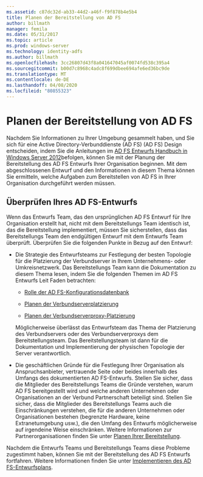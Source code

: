 ```yaml
---
ms.assetid: c87dc32d-ab33-44d2-a46f-f9f878b4e5b4
title: Planen der Bereitstellung von AD FS
author: billmath
manager: femila
ms.date: 05/31/2017
ms.topic: article
ms.prod: windows-server
ms.technology: identity-adfs
ms.author: billmath
ms.openlocfilehash: 3cc26807d43f8a041647045af0074fd538c395a4
ms.sourcegitcommit: b00d7c8968c4adc8f699dbee694afe6ed36bc9de
ms.translationtype: MT
ms.contentlocale: de-DE
ms.lasthandoff: 04/08/2020
ms.locfileid: "80855323"
---
```

# <a name="planning-to-deploy-ad-fs"></a>Planen der Bereitstellung von AD FS


Nachdem Sie Informationen zu Ihrer Umgebung gesammelt haben, und Sie sich für eine Active Directory-Verbunddienste (AD FS) \(AD FS\) Design entscheiden, indem Sie die Anleitungen im [AD FS Entwurfs Handbuch in Windows Server 2012](https://technet.microsoft.com/library/dd807036.aspx)befolgen, können Sie mit der Planung der Bereitstellung des AD FS Entwurfs Ihrer Organisation beginnen. Mit dem abgeschlossenen Entwurf und den Informationen in diesem Thema können Sie ermitteln, welche Aufgaben zum Bereitstellen von AD FS in Ihrer Organisation durchgeführt werden müssen.  
  
## <a name="reviewing-your-ad-fs-design"></a>Überprüfen Ihres AD FS-Entwurfs  
Wenn das Entwurfs Team, das den ursprünglichen AD FS Entwurf für Ihre Organisation erstellt hat, nicht mit dem Bereitstellungs Team identisch ist, das die Bereitstellung implementiert, müssen Sie sicherstellen, dass das Bereitstellungs Team den endgültigen Entwurf mit dem Entwurfs Team überprüft. Überprüfen Sie die folgenden Punkte in Bezug auf den Entwurf:  
  
-   Die Strategie des Entwurfsteams zur Festlegung der besten Topologie für die Platzierung der Verbundserver in Ihrem Unternehmens- oder Umkreisnetzwerk. Das Bereitstellungs Team kann die Dokumentation zu diesem Thema lesen, indem Sie die folgenden Themen im AD FS Entwurfs Leit Faden betrachten:  
  
    -   [Rolle der AD FS-Konfigurationsdatenbank](../../ad-fs/technical-reference/The-Role-of-the-AD-FS-Configuration-Database.md)  
  
    -   [Planen der Verbundserverplatzierung](https://technet.microsoft.com/library/dd807069.aspx)  
  
    -   [Planen der Verbundserverproxy-Platzierung](https://technet.microsoft.com/library/dd807130.aspx)  
  
    Möglicherweise überlässt das Entwurfsteam das Thema der Platzierung des Verbundservers oder des Verbundserverproxys dem Bereitstellungsteam. Das Bereitstellungsteam ist dann für die Dokumentation und Implementierung der physischen Topologie der Server verantwortlich.  
  
-   Die geschäftlichen Gründe für die Festlegung Ihrer Organisation als Anspruchsanbieter, vertrauende Seite oder beides innerhalb des Umfangs des dokumentierten AD FS-Entwurfs. Stellen Sie sicher, dass die Mitglieder des Bereitstellungs Teams die Gründe verstehen, warum AD FS bereitgestellt wird und welche anderen Unternehmen oder Organisationen an der Verbund Partnerschaft beteiligt sind. Stellen Sie sicher, dass die Mitglieder des Bereitstellungs Teams auch die Einschränkungen verstehen, die für die anderen Unternehmen oder Organisationen bestehen \(begrenzte Hardware, keine Extranetumgebung usw.\), die den Umfang des Entwurfs möglicherweise auf irgendeine Weise einschränken. Weitere Informationen zur Partnerorganisationen finden Sie unter [Planen Ihrer Bereitstellung](https://technet.microsoft.com/library/dd807083.aspx).  
  
Nachdem die Entwurfs Teams und Bereitstellungs Teams diese Probleme zugestimmt haben, können Sie mit der Bereitstellung des AD FS Entwurfs fortfahren. Weitere Informationen finden Sie unter [Implementieren des AD FS-Entwurfsplans](Implementing-Your-AD-FS-Design-Plan.md).  
